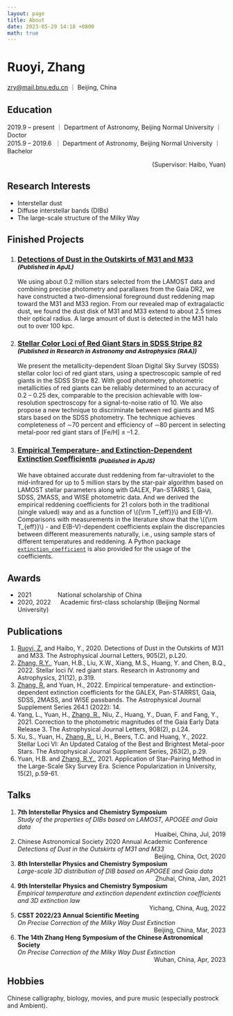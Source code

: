 ```yaml
---
layout: page
title: About
date: 2023-05-29 14:18 +0800
math: true
---
```



# Ruoyi, Zhang
zry@mail.bnu.edu.cn ｜ Beijing, China


## Education  
2019.9 – present ｜ Department of Astronomy, Beijing Normal University ｜ Doctor  
2015.9 – 2019.6 &nbsp;｜ Department of Astronomy, Beijing Normal University ｜ Bachelor  
<div style="text-align:right;">
    (Supervisor: Haibo, Yuan)
</div>

## Research Interests
- Interstellar dust  
- Diffuse interstellar bands (DIBs)  
- The large-scale structure of the Milky Way


## Finished Projects

1.	### [Detections of Dust in the Outskirts of M31 and M33](https://iopscience.iop.org/article/10.3847/2041-8213/abccc4) <sub>*(Published in ApJL)*</sub>
    We using about 0.2 million stars selected from the LAMOST data and combining precise photometry and parallaxes from the Gaia DR2, we have constructed a two-dimensional foreground dust reddening map toward the M31 and M33 region. From our revealed map of extragalactic dust, we found the dust disk of M31 and M33 extend to about 2.5 times their optical radius. A large amount of dust is detected in the M31 halo out to over 100 kpc.

2.	### [Stellar Color Loci of Red Giant Stars in SDSS Stripe 82](https://iopscience.iop.org/article/10.1088/1674-4527/21/12/319) <sub>*(Published in Research in Astronomy and Astrophysics (RAA))*</sub>
    We present the metallicity-dependent Sloan Digital Sky Survey (SDSS) stellar color loci of red giant stars, using a spectroscopic sample of red giants in the SDSS Stripe 82. With good photometry, photometric metallicities of red giants can be reliably determined to an accuracy of 0.2 – 0.25 dex, comparable to the precision achievable with low-resolution spectroscopy for a signal-to-noise ratio of 10. We also propose a new technique to discriminate between red giants and MS stars based on the SDSS photometry. The technique achieves completeness of ∼70 percent and efficiency of ∼80 percent in selecting metal-poor red giant stars of \[Fe/H\] ≤ –1.2.

3.	### [Empirical Temperature- and Extinction-Dependent Extinction Coefficients](https://iopscience.iop.org/article/10.3847/1538-4365/ac9dfa) <sub>*(Published in ApJS)*</sub>
    We have obtained accurate dust reddening from far-ultraviolet to the mid-infrared for up to 5 million stars by the star-pair algorithm based on LAMOST stellar parameters along with GALEX, Pan-STARRS 1, Gaia, SDSS, 2MASS, and WISE photometric data. And we derived the empirical reddening coefficients for 21 colors both in the traditional (single valued) way and as a function of \\\({\rm T_{eff}}\\\) and E(B-V). Comparisons with measurements in the literature show that the \\\({\rm T_{eff}}\\\) - and E(B-V)-dependent coefficients explain the discrepancies between different measurements naturally, i.e., using sample stars of different temperatures and reddening. A Python package [`extinction_coefficient`](https://github.com/vnohhf/extinction_coefficient) is also provided for the usage of the coefficients.


## Awards
+ 2021 &emsp;&emsp;&emsp;&ensp;&nbsp;  National scholarship of China
+ 2020, 2022 &emsp;                    Academic first-class scholarship (Beijing Normal University)


## Publications
1.	<u>Ruoyi, Z.</u> and Haibo, Y., 2020. Detections of Dust in the Outskirts of M31 and M33. The Astrophysical Journal Letters, 905(2), p.L20.
2.	<u>Zhang, R.Y.</u>, Yuan, H.B., Liu, X.W., Xiang, M.S., Huang, Y. and Chen, B.Q., 2022. Stellar loci IV. red giant stars. Research in Astronomy and Astrophysics, 21(12), p.319.
3.	<u>Zhang, R.</u> and Yuan, H., 2022. Empirical temperature- and extinction-dependent extinction coefficients for the GALEX, Pan-STARRS1, Gaia, SDSS, 2MASS, and WISE passbands. The Astrophysical Journal Supplement Series 264.1 (2022): 14.
4.	Yang, L., Yuan, H., <u>Zhang, R.</u>, Niu, Z., Huang, Y., Duan, F. and Fang, Y., 2021. Correction to the photometric magnitudes of the Gaia Early Data Release 3. The Astrophysical Journal Letters, 908(2), p.L24.
5.	Xu, S., Yuan, H., <u>Zhang, R.</u>, Li, H., Beers, T.C. and Huang, Y., 2022. Stellar Loci VI: An Updated Catalog of the Best and Brightest Metal-poor Stars. The Astrophysical Journal Supplement Series, 263(2), p.29.
6.	Yuan, H.B. and <u>Zhang, R.Y.</u>, 2021. Application of Star-Pairing Method in the Large-Scale Sky Survey Era. Science Popularization in University, 15(2), p.59-61.

## Talks
1.	**7th Interstellar Physics and Chemistry Symposium**  
    *Study of the properties of DIBs based on LAMOST, APOGEE and Gaia data*  
    <div style="text-align:right;"> Huaibei, China, Jul, 2019 </div>
2.	Chinese Astronomical Society 2020 Annual Academic Conference  
    *Detections of Dust in the Outskirts of M31 and M33*   
    <div style="text-align:right;"> Beijing, China, Oct, 2020 </div>
3.	**8th Interstellar Physics and Chemistry Symposium**    
    *Large-scale 3D distribution of DIB based on APOGEE and Gaia data*  
    <div style="text-align:right;"> Zhuhai, China, Jan, 2021 </div>
4.	**9th Interstellar Physics and Chemistry Symposium**    
    *Empirical temperature and extinction dependent extinction coefficients and 3D extinction law*  
    <div style="text-align:right;"> Yichang, China, Aug, 2022 </div>
5.	**CSST 2022/23 Annual Scientific Meeting**    
    *On Precise Correction of the Milky Way Dust Extinction*  
    <div style="text-align:right;"> Beijing, China, Mar, 2023 </div>
6.	**The 14th Zhang Heng Symposium of the Chinese Astronomical Society**  
    *On Precise Correction of the Milky Way Dust Extinction*  
    <div style="text-align:right;"> Wuhan, China, Apr, 2023 </div>

## Hobbies
Chinese calligraphy, biology, movies, and pure music (especially postrock and Ambient).

